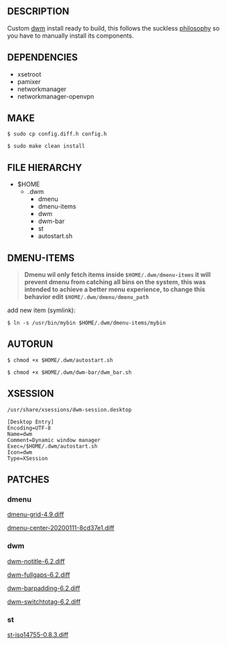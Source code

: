 ## DESCRIPTION
Custom [dwm](https://dwm.suckless.org/) install ready to build, this follows the suckless [philosophy](https://suckless.org/philosophy/) so you have to manually install its components.
## DEPENDENCIES
* xsetroot
* pamixer
* networkmanager
* networkmanager-openvpn
## MAKE
`$ sudo cp config.diff.h config.h`

`$ sudo make clean install`
## FILE HIERARCHY
- $HOME
  - .dwm
    - dmenu
    - dmenu-items
    - dwm
    - dwm-bar
    - st
    - autostart.sh
## DMENU-ITEMS
> **Dmenu wil only fetch items inside `$HOME/.dwm/dmenu-items` it will prevent dmenu from catching all bins on the system, this was intended to achieve a better menu experience, to change this behavior edit `$HOME/.dwm/dmenu/dmenu_path`**

add new item (symlink):

`$ ln -s /usr/bin/mybin $HOME/.dwm/dmenu-items/mybin`
## AUTORUN
`$ chmod +x $HOME/.dwm/autostart.sh`

`$ chmod +x $HOME/.dwm/dwm-bar/dwm_bar.sh`
## XSESSION
`/usr/share/xsessions/dwm-session.desktop`

```
[Desktop Entry]
Encoding=UTF-8
Name=dwm
Comment=Dynamic window manager
Exec=/$HOME/.dwm/autostart.sh
Icon=dwm
Type=XSession
```
## PATCHES
### dmenu
[dmenu-grid-4.9.diff](https://tools.suckless.org/dmenu/patches/grid/dmenu-grid-4.9.diff)

[dmenu-center-20200111-8cd37e1.diff](https://tools.suckless.org/dmenu/patches/center/dmenu-center-20200111-8cd37e1.diff)

### dwm
[dwm-notitle-6.2.diff](https://dwm.suckless.org/patches/notitle/dwm-notitle-6.2.diff)

[dwm-fullgaps-6.2.diff](https://dwm.suckless.org/patches/fullgaps/dwm-fullgaps-6.2.diff)

[dwm-barpadding-6.2.diff](https://dwm.suckless.org/patches/barpadding/dwm-barpadding-6.2.diff)

[dwm-switchtotag-6.2.diff](https://dwm.suckless.org/patches/switchtotag/dwm-switchtotag-6.2.diff)

### st
[st-iso14755-0.8.3.diff](https://st.suckless.org/patches/iso14755/st-iso14755-0.8.3.diff)
